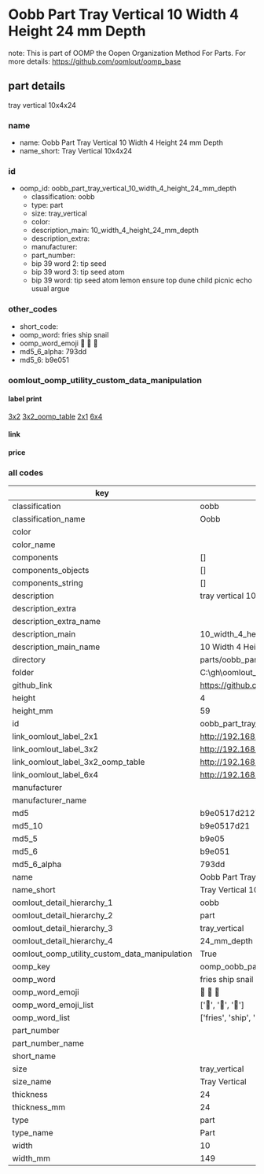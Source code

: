 # Oobb Part Tray Vertical 10 Width 4 Height 24 mm Depth  

note: This is part of OOMP the Oopen Organization Method For Parts. For more details: https://github.com/oomlout/oomp_base

##  part details
  



tray vertical 10x4x24



### name
* name: Oobb Part Tray Vertical 10 Width 4 Height 24 mm Depth
* name_short: Tray Vertical 10x4x24 
### id
* oomp_id: oobb_part_tray_vertical_10_width_4_height_24_mm_depth
  * classification: oobb
  * type: part
  * size: tray_vertical
  * color: 
  * description_main: 10_width_4_height_24_mm_depth
  * description_extra: 
  * manufacturer: 
  * part_number: 
  * bip 39 word 2: tip seed
  * bip 39 word 3: tip seed atom
  * bip 39 word: tip seed atom lemon ensure top dune child picnic echo usual argue

### other_codes
* short_code: 
* oomp_word: fries ship snail
* oomp_word_emoji :fries: :ship: :snail:
* md5_6_alpha: 793dd
* md5_6: b9e051






### oomlout_oomp_utility_custom_data_manipulation
#### label print
[3x2](http://192.168.1.245:1112/?label=oomp%20793dd)
[3x2_oomp_table](http://192.168.1.108:1112/?label=oomp%20793dd)
[2x1](http://192.168.1.242:1112/?label=oomp%20793dd)
[6x4](http://192.168.1.55:1112/?label=oomp%20793dd)    

#### link

                              

#### price







### all codes 
| key | value |  
| --- | --- |  
| classification | oobb |  
| classification_name | Oobb |  
| color |  |  
| color_name |  |  
| components | [] |  
| components_objects | [] |  
| components_string | [] |  
| description | tray vertical 10x4x24 |  
| description_extra |  |  
| description_extra_name |  |  
| description_main | 10_width_4_height_24_mm_depth |  
| description_main_name | 10 Width 4 Height 24 mm Depth |  
| directory | parts/oobb_part_tray_vertical_10_width_4_height_24_mm_depth |  
| folder | C:\gh\oomlout_oobb_version_4_generated_parts\parts\oobb_part_tray_vertical_10_width_4_height_24_mm_depth |  
| github_link | https://github.com/oomlout/oomlout_oomp_part_src/tree/main/parts/oobb_part_tray_vertical_10_width_4_height_24_mm_depth |  
| height | 4 |  
| height_mm | 59 |  
| id | oobb_part_tray_vertical_10_width_4_height_24_mm_depth |  
| link_oomlout_label_2x1 | http://192.168.1.242:1112/?label=oomp%20793dd |  
| link_oomlout_label_3x2 | http://192.168.1.245:1112/?label=oomp%20793dd |  
| link_oomlout_label_3x2_oomp_table | http://192.168.1.108:1112/?label=oomp%20793dd |  
| link_oomlout_label_6x4 | http://192.168.1.55:1112/?label=oomp%20793dd |  
| manufacturer |  |  
| manufacturer_name |  |  
| md5 | b9e0517d2127e88393a5a7fc1cb0bf14 |  
| md5_10 | b9e0517d21 |  
| md5_5 | b9e05 |  
| md5_6 | b9e051 |  
| md5_6_alpha | 793dd |  
| name | Oobb Part Tray Vertical 10 Width 4 Height 24 mm Depth |  
| name_short | Tray Vertical 10x4x24  |  
| oomlout_detail_hierarchy_1 | oobb |  
| oomlout_detail_hierarchy_2 | part |  
| oomlout_detail_hierarchy_3 | tray_vertical |  
| oomlout_detail_hierarchy_4 | 24_mm_depth |  
| oomlout_oomp_utility_custom_data_manipulation | True |  
| oomp_key | oomp_oobb_part_tray_vertical_10_width_4_height_24_mm_depth |  
| oomp_word | fries ship snail |  
| oomp_word_emoji | :fries: :ship: :snail: |  
| oomp_word_emoji_list | [':fries:', ':ship:', ':snail:'] |  
| oomp_word_list | ['fries', 'ship', 'snail'] |  
| part_number |  |  
| part_number_name |  |  
| short_name |  |  
| size | tray_vertical |  
| size_name | Tray Vertical |  
| thickness | 24 |  
| thickness_mm | 24 |  
| type | part |  
| type_name | Part |  
| width | 10 |  
| width_mm | 149 |  
